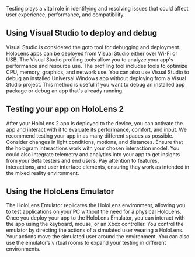 Testing plays a vital role in identifying and resolving issues that could affect user experience, performance, and compatibility.

## Using Visual Studio to deploy and debug

Visual Studio is considered the goto tool for debugging and deployment. HoloLens apps can be deployed from Visual Studio either over Wi-Fi or USB. The Visual Studio profiling tools allow you to analyze your app's performance and resource use. The profiling tool includes tools to optimize CPU, memory, graphics, and network use. You can also use Visual Studio to debug an installed Universal Windows app without deploying from a Visual Studio project. This method is useful if you want to debug an installed app package or debug an app that's already running.

## Testing your app on HoloLens 2

After your HoloLens 2 app is deployed to the device, you can activate the app and interact with it to evaluate its performance, comfort, and input. We recommend testing your app in as many different spaces as possible. Consider changes in light conditions, motions, and distances. Ensure that the hologram interactions work with your chosen interaction model. You could also integrate telemetry and analytics into your app to get insights from your Beta testers and end users. Pay attention to features, interactions, and user interface elements, ensuring they work as intended in the mixed reality environment.

## Using the HoloLens Emulator

The HoloLens Emulator replicates the HoloLens environment, allowing you to test applications on your PC without the need for a physical HoloLens. Once you deploy your app to the HoloLens Emulator, you can interact with the app using the keyboard, mouse, or an Xbox controller. You control the emulator by directing the actions of a simulated user wearing a HoloLens. Your actions move the simulated user around the environment. You can also use the emulator’s virtual rooms to expand your testing in different environments.
